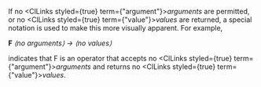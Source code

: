  



If no <ClLinks styled={true} term={"argument"}><i>arguments</i></ClLinks> are permitted, or no <ClLinks styled={true} term={"value"}><i>values</i></ClLinks> are returned, a special notation is used to make this more visually apparent. For example, 



**F** *⟨no arguments⟩ → ⟨no values⟩* 



indicates that F is an operator that accepts no <ClLinks styled={true} term={"argument"}><i>arguments</i></ClLinks> and returns no <ClLinks styled={true} term={"value"}><i>values</i></ClLinks>. 



